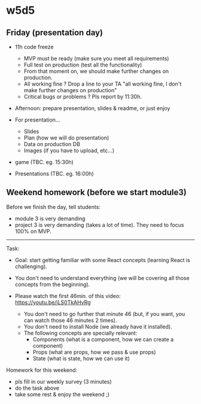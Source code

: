 

# w5d5


## Friday (presentation day)



- 11h code freeze
  - MVP must be ready (make sure you meet all requirements)
  - Full test on production (test all the functionality)
  - From that moment on, we should make further changes on production.
  - All working fine ? Drop a line to your TA "all working fine, I don't make further changes on production"
  - Critical bugs or problems ? Pls report by 11:30h.


- Afternoon: prepare presentation, slides & readme, or just enjoy

- For presentation...
  - Slides
  - Plan (how we will do presentation)
  - Data on production DB
  - Images (if you have to upload, etc...)


- game (TBC. eg. 15:30h)

- Presentations (TBC. eg. 16:00h)


## Weekend homework (before we start module3)


Before we finish the day, tell students:
- module 3 is very demanding
- project 3 is very demanding (takes a lot of time). They need to focus 100% on MVP.


---


Task:

- Goal: start getting familiar with some React concepts (learning React is challenging).

- You don't need to understand everything (we will be covering all those concepts from the beginning). 

- Please watch the first 46min. of this video: https://youtu.be/jLS0TkAHvRg
  - You don't need to go further that minute 46 (but, if you want, you can watch those 46 minutes 2 times).
  - You don't need to install Node (we already have it installed).
  - The following concepts are specially relevant:
    - Components (what is a component, how we can create a component)
    - Props (what are props, how we pass & use props)
    - State (what is state, how we can use it)



Homework for this weekend:
- pls fill in our weekly survey (3 minutes)
- do the task above
- take some rest & enjoy the weekend ;) 



<!-- 

Other alternatives / bonus:

- React Tutorial for Beginners - Programming with Mosh (2h 25min)
  https://www.youtube.com/watch?v=Ke90Tje7VS0

- Codevolution (https://www.youtube.com/playlist?list=PLC3y8-rFHvwgg3vaYJgHGnModB54rxOk3)



 -->